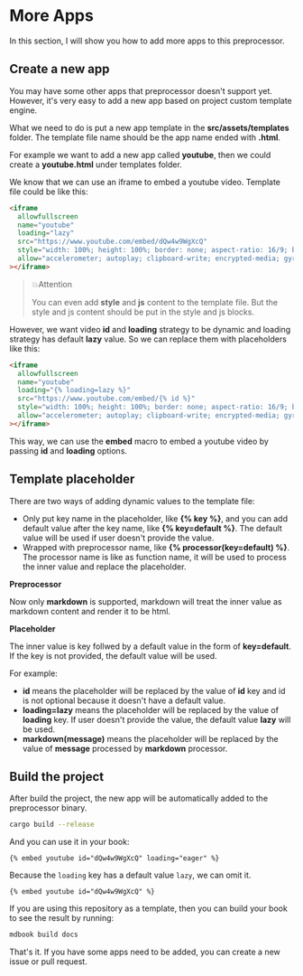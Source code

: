 # More Apps

In this section, I will show you how to add more apps to this preprocessor.

## Create a new app

You may have some other apps that preprocessor doesn't support yet. However, it's very easy to add a new app based on project custom template engine.

What we need to do is put a new app template in the **src/assets/templates** folder. The template file name should be the app name ended with **.html**.

For example we want to add a new app called **youtube**, then we could create a **youtube.html** under templates folder.

We know that we can use an iframe to embed a youtube video. Template file could be like this:

```html
<iframe
  allowfullscreen
  name="youtube"
  loading="lazy"
  src="https://www.youtube.com/embed/dQw4w9WgXcQ"
  style="width: 100%; height: 100%; border: none; aspect-ratio: 16/9; border-radius: 1rem; background: black"
  allow="accelerometer; autoplay; clipboard-write; encrypted-media; gyroscope; picture-in-picture; web-share"
></iframe>
```

> 💥Attention
>
> You can even add **style** and **js** content to the template file. But the style and js content should be put in the style and js blocks.

However, we want video **id** and **loading** strategy to be dynamic and loading strategy has default **lazy** value. So we can replace them with placeholders like this:

```html
<iframe
  allowfullscreen
  name="youtube"
  loading="{% loading=lazy %}"
  src="https://www.youtube.com/embed/{% id %}"
  style="width: 100%; height: 100%; border: none; aspect-ratio: 16/9; border-radius: 1rem; background: black"
  allow="accelerometer; autoplay; clipboard-write; encrypted-media; gyroscope; picture-in-picture; web-share"
></iframe>
```

This way, we can use the **embed** macro to embed a youtube video by passing **id** and **loading** options.

## Template placeholder

There are two ways of adding dynamic values to the template file:

- Only put key name in the placeholder, like **{% key %}**, and you can add default value after the key name, like **{% key=default %}**. The default value will be used if user doesn't provide the value.
- Wrapped with preprocessor name, like **{% processor(key=default) %}**. The processor name is like as function name, it will be used to process the inner value and replace the placeholder.

**Preprocessor**

Now only **markdown** is supported, markdown will treat the inner value as markdown content and render it to be html.

**Placeholder**

The inner value is key follwed by a default value in the form of **key=default**. If the key is not provided, the default value will be used.

For example:

- **id** means the placeholder will be replaced by the value of **id** key and id is not optional because it doesn't have a default value.
- **loading=lazy** means the placeholder will be replaced by the value of **loading** key. If user doesn't provide the value, the default value **lazy** will be used.
- **markdown(message)** means the placeholder will be replaced by the value of **message** processed by **markdown** processor.

## Build the project

After build the project, the new app will be automatically added to the preprocessor binary.

```sh
cargo build --release
```

And you can use it in your book:

<!-- embed ignore begin -->

```text
{% embed youtube id="dQw4w9WgXcQ" loading="eager" %}
```

Because the `loading` key has a default value `lazy`, we can omit it.

```text
{% embed youtube id="dQw4w9WgXcQ" %}
```

<!-- embed ignore end -->

If you are using this repository as a template, then you can build your book to see the result by running:

```sh
mdbook build docs
```

That's it. If you have some apps need to be added, you can create a new issue or pull request.
